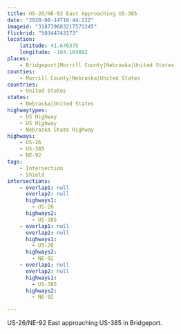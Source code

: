 ```yaml
---
title: US-26/NE-92 East Approaching US-385
date: "2020-08-14T10:44:22Z"
imageid: "318739683217571245"
flickrid: "50344743173"
location:
    latitude: 41.670375
    longitude: -103.103892
places:
    - Bridgeport|Morrill County|Nebraska|United States
counties:
    - Morrill County|Nebraska|United States
countries:
    - United States
states:
    - Nebraska|United States
highwaytypes:
    - US Highway
    - US Highway
    - Nebraska State Highway
highways:
    - US-26
    - US-385
    - NE-92
tags:
    - Intersection
    - Shield
intersections:
    - overlap1: null
      overlap2: null
      highways1:
        - US-26
      highways2:
        - US-385
    - overlap1: null
      overlap2: null
      highways1:
        - US-26
      highways2:
        - NE-92
    - overlap1: null
      overlap2: null
      highways1:
        - US-385
      highways2:
        - NE-92

---
```

US-26/NE-92 East approaching US-385 in Bridgeport.